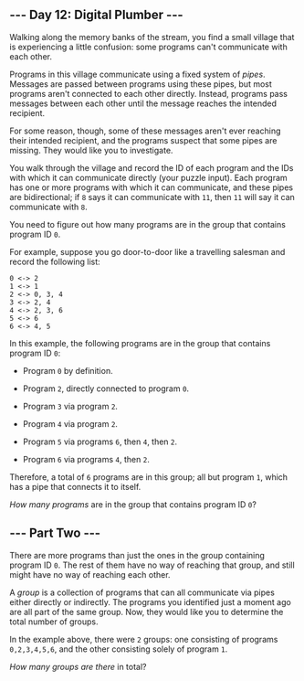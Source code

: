## --- Day 12: Digital Plumber --- ##

Walking along the memory banks of the stream, you find a small village
that is experiencing a little confusion: some programs can't
communicate with each other.

Programs in this village communicate using a fixed system of *pipes*.
Messages are passed between programs using these pipes, but most
programs aren't connected to each other directly. Instead, programs
pass messages between each other until the message reaches the intended
recipient.

For some reason, though, some of these messages aren't ever reaching
their intended recipient, and the programs suspect that some pipes are
missing. They would like you to investigate.

You walk through the village and record the ID of each program and the
IDs with which it can communicate directly (your puzzle input). Each
program has one or more programs with which it can communicate, and
these pipes are bidirectional; if `8` says it can communicate with `11`,
then `11` will say it can communicate with `8`.

You need to figure out how many programs are in the group that contains
program ID `0`.

For example, suppose you go door-to-door like a travelling salesman and
record the following list:

    0 <-> 2
    1 <-> 1
    2 <-> 0, 3, 4
    3 <-> 2, 4
    4 <-> 2, 3, 6
    5 <-> 6
    6 <-> 4, 5

In this example, the following programs are in the group that contains
program ID `0`:

  * Program `0` by definition.

  * Program `2`, directly connected to program `0`.

  * Program `3` via program `2`.

  * Program `4` via program `2`.

  * Program `5` via programs `6`, then `4`, then `2`.

  * Program `6` via programs `4`, then `2`.

Therefore, a total of `6` programs are in this group; all but program `1`,
which has a pipe that connects it to itself.

*How many programs* are in the group that contains program ID `0`?

## --- Part Two --- ##

There are more programs than just the ones in the group containing
program ID `0`. The rest of them have no way of reaching that group,
and still might have no way of reaching each other.

A *group* is a collection of programs that can all communicate via
pipes either directly or indirectly. The programs you identified just a
moment ago are all part of the same group. Now, they would like you to
determine the total number of groups.

In the example above, there were `2` groups: one consisting of programs
`0,2,3,4,5,6`, and the other consisting solely of program `1`.

*How many groups are there* in total?
